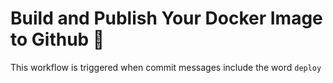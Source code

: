 # Build and Publish Your Docker Image to Github  🐳

This workflow is triggered when commit messages include the word `deploy`
